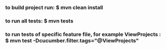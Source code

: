 ### to build project run: $ mvn clean install

### to run all tests: $ mvn tests

### to run tests of specific feature file, for example ViewProjects : $ mvn test  -Dcucumber.filter.tags="@ViewProjects"
